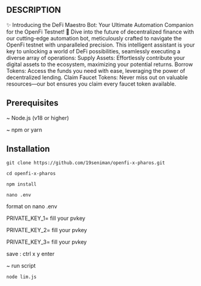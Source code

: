 ## DESCRIPTION

✨ Introducing the DeFi Maestro Bot: Your Ultimate Automation Companion for the OpenFi Testnet! 🚀
Dive into the future of decentralized finance with our cutting-edge automation bot, meticulously crafted to navigate the OpenFi testnet with unparalleled precision. This intelligent assistant is your key to unlocking a world of DeFi possibilities, seamlessly executing a diverse array of operations:
Supply Assets: Effortlessly contribute your digital assets to the ecosystem, maximizing your potential returns.
Borrow Tokens: Access the funds you need with ease, leveraging the power of decentralized lending.
Claim Faucet Tokens: Never miss out on valuable resources—our bot ensures you claim every faucet token available.

## Prerequisites
~ Node.js (v18 or higher)

~ npm or yarn

## Installation

```
git clone https://github.com/19seniman/openfi-x-pharos.git
```
```
cd openfi-x-pharos
```
```
npm install
```
```
nano .env
```
format on nano .env

PRIVATE_KEY_1= fill your pvkey

PRIVATE_KEY_2= fill your pvkey

PRIVATE_KEY_3= fill your pvkey

save :  ctrl x y enter

~ run script
```
node lim.js
```
